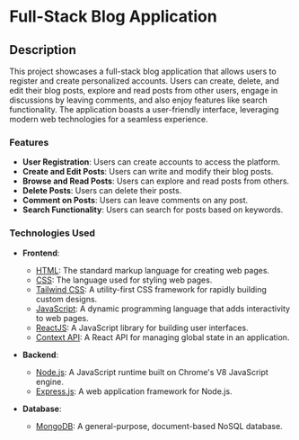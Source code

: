 # Full-Stack Blog Application

## Description

This project showcases a full-stack blog application that allows users to register and create personalized accounts. Users can create, delete, and edit their blog posts, explore and read posts from other users, engage in discussions by leaving comments, and also enjoy features like search functionality. The application boasts a user-friendly interface, leveraging modern web technologies for a seamless experience.

### Features

- **User Registration**: Users can create accounts to access the platform.
- **Create and Edit Posts**: Users can write and modify their blog posts.
- **Browse and Read Posts**: Users can explore and read posts from others.
- **Delete Posts**: Users can delete their posts.
- **Comment on Posts**: Users can leave comments on any post.
- **Search Functionality**: Users can search for posts based on keywords.
  
### Technologies Used

- **Frontend**:
  - [HTML](https://developer.mozilla.org/en-US/docs/Web/HTML): The standard markup language for creating web pages.
  - [CSS](https://developer.mozilla.org/en-US/docs/Web/CSS): The language used for styling web pages.
  - [Tailwind CSS](https://tailwindcss.com/): A utility-first CSS framework for rapidly building custom designs.
  - [JavaScript](https://developer.mozilla.org/en-US/docs/Web/JavaScript): A dynamic programming language that adds interactivity to web pages.
  - [ReactJS](https://reactjs.org/): A JavaScript library for building user interfaces.
  - [Context API](https://reactjs.org/docs/context.html): A React API for managing global state in an application.

- **Backend**:
  - [Node.js](https://nodejs.org/): A JavaScript runtime built on Chrome's V8 JavaScript engine.
  - [Express.js](https://expressjs.com/): A web application framework for Node.js.

- **Database**:
  - [MongoDB](https://www.mongodb.com/): A general-purpose, document-based NoSQL database.




